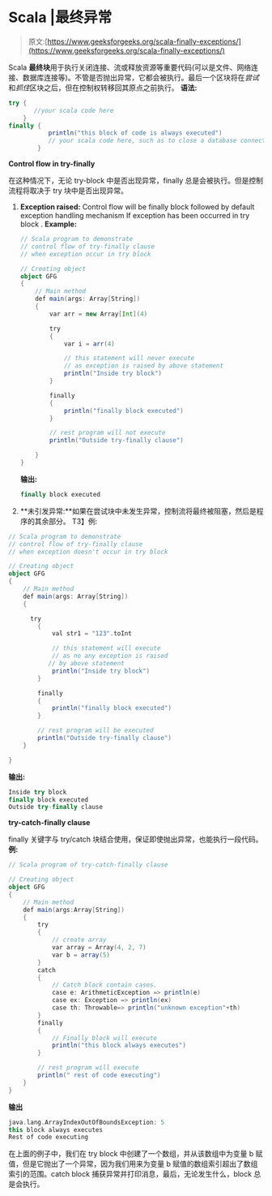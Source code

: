 # Scala |最终异常

> 原文:[https://www.geeksforgeeks.org/scala-finally-exceptions/](https://www.geeksforgeeks.org/scala-finally-exceptions/)

Scala **最终块**用于执行关闭连接、流或释放资源等重要代码(可以是文件、网络连接、数据库连接等)。不管是否抛出异常，它都会被执行。最后一个区块将在*尝试*和*抓住*区块之后，但在控制权转移回其原点之前执行。
**语法:**

```scala
try {
       //your scala code here    
    } 
finally {
           println("this block of code is always executed")
           // your scala code here, such as to close a database connection
        }

```

**Control flow in try-finally**

在这种情况下，无论 try-block 中是否出现异常，finally 总是会被执行。但是控制流程将取决于 try 块中是否出现异常。

1.  **Exception raised:** Control flow will be finally block followed by default exception handling mechanism If exception has been occurred in try block .
    **Example:**

    ```scala
    // Scala program to demonstrate 
    // control flow of try-finally clause 
    // when exception occur in try block 

    // Creating object
    object GFG 
    { 
        // Main method 
        def main(args: Array[String]) 
        { 
            var arr = new Array[Int](4) 

            try
            { 
                var i = arr(4) 

                // this statement will never execute 
                // as exception is raised by above statement 
                println("Inside try block") 
            } 

            finally
            { 
                println("finally block executed") 
            } 

            // rest program will not execute 
            println("Outside try-finally clause") 

        } 
    }
    ```

    **输出:**

    ```scala
    finally block executed
    ```

2.  **未引发异常:**如果在尝试块中未发生异常，控制流将最终被阻塞，然后是程序的其余部分。
    T3】例:

```scala
// Scala program to demonstrate  
// control flow of try-finally clause 
// when exception doesn't occur in try block 

// Creating object
object GFG 
{ 
    // Main method 
    def main(args: Array[String])  
    { 

      try
        { 
            val str1 = "123".toInt 

            // this statement will execute 
            // as no any exception is raised 
           // by above statement 
            println("Inside try block") 
        } 

        finally
        { 
            println("finally block executed") 
        } 

        // rest program will be executed 
        println("Outside try-finally clause") 
    } 

}
```

**输出:**

```scala
Inside try block
finally block executed
Outside try-finally clause
```

**try-catch-finally clause**

finally 关键字与 try/catch 块结合使用，保证即使抛出异常，也能执行一段代码。
**例:**

```scala
// Scala program of try-catch-finally clause 

// Creating object
object GFG
{ 
    // Main method
    def main(args:Array[String])
    { 
        try
        { 
            // create array
            var array = Array(4, 2, 7) 
            var b = array(5) 
        }
        catch
        { 
            // Catch block contain cases.
            case e: ArithmeticException => println(e) 
            case ex: Exception => println(ex) 
            case th: Throwable=> println("unknown exception"+th) 
        } 
        finally
        { 
            // Finally block will execute
            println("this block always executes") 
        } 

        // rest program will execute 
        println(" rest of code executing") 
    } 
} 
```

**输出**

```scala
java.lang.ArrayIndexOutOfBoundsException: 5
this block always executes
Rest of code executing

```

在上面的例子中，我们在 try block 中创建了一个数组，并从该数组中为变量 b 赋值，但是它抛出了一个异常，因为我们用来为变量 b 赋值的数组索引超出了数组索引的范围。catch block 捕获异常并打印消息，最后，无论发生什么，block 总是会执行。